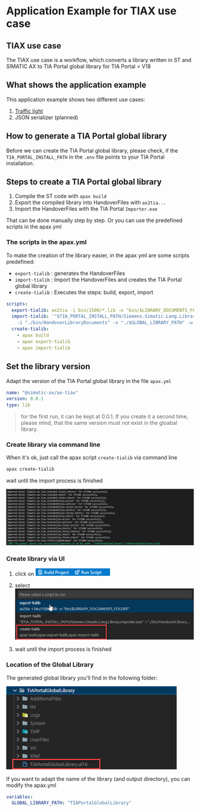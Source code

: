 # Application Example for TIAX use case

## TIAX use case

The TIAX use case is a workflow, which converts a library written in ST and SIMATIC AX to TIA Portal global library for TIA Portal > V18

## What shows the application example

This application example shows two different use cases:

1. [Traffic light](./docs/TrafficLight.md)
1. JSON serializer (planned)

## How to generate a TIA Portal global library

Before we can create the TIA Portal global library, please check, if the `TIA_PORTAL_INSTALL_PATH` in the `.env` file points to your TIA Portal installation.

## Steps to create a TIA Portal global library

1. Compile the ST code with `apax build`
1. Export the compiled library into HandoverFiles with `ax2tia...`
1. Import the HandoverFiles with the TIA Portal `Importer.exe`

That can be done manually step by step. Or you can use the predefined scripts in the apax.yml

### The scripts in the apax.yml

To make the creation of the library easier, in the apax yml are some scripts predefined:

- `export-tialib` : generates the HandoverFiles
- `import-tialib` : Import the HandoverFiles and creates the TIA Portal global library
- `create-tialib` : Executes the steps: build, export, import

```yml
scripts:
  export-tialib: ax2tia -i bin/1500/*.lib -o "bin/$LIBRARY_DOCUMENTS_FOLDER"
  import-tialib: '"$TIA_PORTAL_INSTALL_PATH/Siemens.Simatic.Lang.Library.Importer.exe"
    -i "./bin/HandoverLibraryDocuments" -o "./$GLOBAL_LIBRARY_PATH" -u'
  create-tialib:
    - apax build
    - apax export-tialib
    - apax import-tialib
```

## Set the library version

Adapt the version of the TIA Portal global library in the file `apax.yml`

```yml
name: "@simatic-ax/ae-tiax"
version: 0.0.1
type: lib
```

> for the first run, it can be kept at 0.0.1. If you create it a second time, please mind, that the same version must not exist in the gloabal library.

### Create library via command line

When it's ok, just call the apax script `create-tialib` via command line

```bash
apax create-tialib
```

wait until the import process is finished

![finished](docs/images/import%20finished.gif)

### Create library via UI

1. click on
    ![run script](docs/images/runscript.gif)

1. select
    ![select](docs/images/select_tialib.gif)

1. wait until the import process is finished

### Location of the Global Library

The generated global library you'll find in the following folder:

![output](docs/images/globallib.gif)

If you want to adapt the name of the library (and output directory), you can modify the apax.yml

```yml
variables:
  GLOBAL_LIBRARY_PATH: "TIAPortalGlobalLibrary"
```
